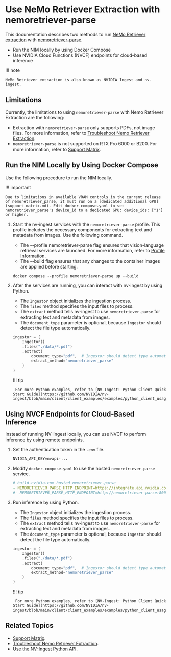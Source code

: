 # Use NeMo Retriever Extraction with nemoretriever-parse

This documentation describes two methods to run [NeMo Retriever extraction](overview.md) 
with [nemoretriever-parse](https://build.nvidia.com/nvidia/nemoretriever-parse).

- Run the NIM locally by using Docker Compose
- Use NVIDIA Cloud Functions (NVCF) endpoints for cloud-based inference

!!! note

    NeMo Retriever extraction is also known as NVIDIA Ingest and nv-ingest.


## Limitations

Currently, the limitations to using `nemoretriever-parse` with Nemo Retriever Extraction are the following:

- Extraction with `nemoretriever-parse` only supports PDFs, not image files. For more information, refer to [Troubleshoot Nemo Retriever Extraction](troubleshoot.md).
- `nemoretriever-parse` is not supported on RTX Pro 6000 or B200. For more information, refer to [Support Matrix](support-matrix.md).


## Run the NIM Locally by Using Docker Compose

Use the following procedure to run the NIM locally.

!!! important

    Due to limitations in available VRAM controls in the current release of nemoretriever_parse, it must run on a [dedicated additional GPU](support-matrix.md). Edit docker-compose.yaml to set nemoretriever_parse's device_id to a dedicated GPU: device_ids: ["1"] or higher.


1. Start the nv-ingest services with the `nemoretriever-parse` profile. This profile includes the necessary components for extracting text and metadata from images. Use the following command.

    - The --profile nemoretriever-parse flag ensures that vision-language retrieval services are launched.  For more information, refer to [Profile Information](quickstart-guide.md#profile-information).
    - The --build flag ensures that any changes to the container images are applied before starting.

    ```shell
    docker compose --profile nemoretriever-parse up --build
    ```

2. After the services are running, you can interact with nv-ingest by using Python.

    - The `Ingestor` object initializes the ingestion process.
    - The `files` method specifies the input files to process.
    - The `extract` method tells nv-ingest to use `nemoretriever-parse` for extracting text and metadata from images.
    - The `document_type` parameter is optional, because `Ingestor` should detect the file type automatically.

    ```python
    ingestor = (
        Ingestor()
        .files("./data/*.pdf")
        .extract(
            document_type="pdf",  # Ingestor should detect type automatically in most cases
            extract_method="nemoretriever_parse"
        )
    )
    ```

    !!! tip

        For more Python examples, refer to [NV-Ingest: Python Client Quick Start Guide](https://github.com/NVIDIA/nv-ingest/blob/main/client/client_examples/examples/python_client_usage.ipynb).


## Using NVCF Endpoints for Cloud-Based Inference

Instead of running NV-Ingest locally, you can use NVCF to perform inference by using remote endpoints.

1. Set the authentication token in the `.env` file.

    ```
    NVIDIA_API_KEY=nvapi-...
    ```

2. Modify `docker-compose.yaml` to use the hosted `nemoretriever-parse` service.

    ```yaml
    # build.nvidia.com hosted nemoretriever-parse
    - NEMORETRIEVER_PARSE_HTTP_ENDPOINT=https://integrate.api.nvidia.com/v1/chat/completions
    #- NEMORETRIEVER_PARSE_HTTP_ENDPOINT=http://nemoretriever-parse:8000/v1/chat/completions
    ```

3. Run inference by using Python.

    - The `Ingestor` object initializes the ingestion process.
    - The `files` method specifies the input files to process.
    - The `extract` method tells nv-ingest to use `nemoretriever-parse` for extracting text and metadata from images.
    - The `document_type` parameter is optional, because `Ingestor` should detect the file type automatically.

    ```python
    ingestor = (
        Ingestor()
        .files("./data/*.pdf")
        .extract(
            document_type="pdf",  # Ingestor should detect type automatically in most cases
            extract_method="nemoretriever_parse"
        )
    )
    ```

    !!! tip

        For more Python examples, refer to [NV-Ingest: Python Client Quick Start Guide](https://github.com/NVIDIA/nv-ingest/blob/main/client/client_examples/examples/python_client_usage.ipynb).



## Related Topics

- [Support Matrix](support-matrix.md).
- [Troubleshoot Nemo Retriever Extraction](troubleshoot.md).
- [Use the NV-Ingest Python API](nv-ingest-python-api.md).
